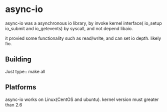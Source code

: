 # async-io
async-io was a asynchronous io library, by invoke kernel interface( io_setup io_submit and io_getevents) by syscall, and not depend libaio.

it provied some functionality  such as  read/write, and can set io depth. likely fio.

Building
--------

Just type::
make all

Platforms
---------

async-io  works on Linux(CentOS and ubuntu).
kernel version must greater than 2.6

